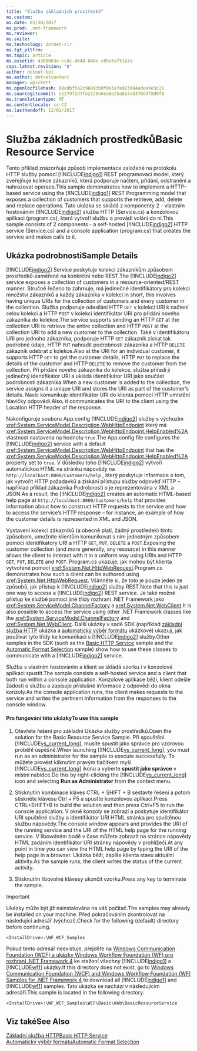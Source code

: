 ```yaml
---
title: "Služba základních prostředků"
ms.custom: 
ms.date: 03/30/2017
ms.prod: .net-framework
ms.reviewer: 
ms.suite: 
ms.technology: dotnet-clr
ms.tgt_pltfrm: 
ms.topic: article
ms.assetid: 4360063e-cc8c-4648-846e-c05a5af51a7a
caps.latest.revision: "8"
author: dotnet-bot
ms.author: dotnetcontent
manager: wpickett
ms.openlocfilehash: 68edbf5a2c96893bdf0e3a7a923084adea9e3c21
ms.sourcegitcommit: ce279f2d7fe2220e6ea0a25a8a7a5370ddf8d9f0
ms.translationtype: MT
ms.contentlocale: cs-CZ
ms.lasthandoff: 12/02/2017
---
```

# <a name="basic-resource-service"></a><span data-ttu-id="afd04-102">Služba základních prostředků</span><span class="sxs-lookup"><span data-stu-id="afd04-102">Basic Resource Service</span></span>
<span data-ttu-id="afd04-103">Tento příklad znázorňuje způsob implementace založené na protokolu HTTP služby pomocí [!INCLUDE[indigo1](../../../../includes/indigo1-md.md)] REST programovací model, který zveřejňuje kolekce zákazníků, která podporuje načtení, přidání, odstranění a nahrazovat operace.</span><span class="sxs-lookup"><span data-stu-id="afd04-103">This sample demonstrates how to implement a HTTP-based service using the [!INCLUDE[indigo1](../../../../includes/indigo1-md.md)] REST Programming model that exposes a collection of customers that supports the retrieve, add, delete and replace operations.</span></span> <span data-ttu-id="afd04-104">Tato ukázka se skládá z komponenty 2 - vlastním hostováním [!INCLUDE[indigo2](../../../../includes/indigo2-md.md)] služba HTTP (Service.cs) a konzolovou aplikaci (program.cs), která vytvoří službu a provádí volání do ní.</span><span class="sxs-lookup"><span data-stu-id="afd04-104">This sample consists of 2 components - a self-hosted [!INCLUDE[indigo2](../../../../includes/indigo2-md.md)] HTTP service (Service.cs) and a console application (program.cs) that creates the service and makes calls to it.</span></span>  
  
## <a name="sample-details"></a><span data-ttu-id="afd04-105">Ukázka podrobnosti</span><span class="sxs-lookup"><span data-stu-id="afd04-105">Sample Details</span></span>  
 <span data-ttu-id="afd04-106">[!INCLUDE[indigo2](../../../../includes/indigo2-md.md)] Service poskytuje kolekci zákazníkům způsobem prostředků-zaměřené na konkrétní nebo REST.</span><span class="sxs-lookup"><span data-stu-id="afd04-106">The [!INCLUDE[indigo2](../../../../includes/indigo2-md.md)] service exposes a collection of customers in a resource-oriented/REST manner.</span></span> <span data-ttu-id="afd04-107">Stručně řečeno to zahrnuje, má jedinečné identifikátory pro kolekci množství zákazníků a každý zákazníka v kolekci.</span><span class="sxs-lookup"><span data-stu-id="afd04-107">In short, this involves having unique URIs for the collection of customers and every customer in the collection.</span></span> <span data-ttu-id="afd04-108">Služba podporuje odesílání HTTP `GET` v kolekci URI k načtení celou kolekci a HTTP `POST` v kolekci identifikátor URI pro přidání nového zákazníka do kolekce.</span><span class="sxs-lookup"><span data-stu-id="afd04-108">The service supports sending an HTTP `GET` at the collection URI to retrieve the entire collection and HTTP `POST` at the collection URI to add a new customer to the collection.</span></span> <span data-ttu-id="afd04-109">Také v identifikátoru URI pro jednoho zákazníka, podporuje HTTP `GET` zákazník získat tak podrobné údaje, HTTP `PUT` nahradit podrobnosti zákazníka a HTTP `DELETE` zákazník odebrat z kolekce.</span><span class="sxs-lookup"><span data-stu-id="afd04-109">Also at the URI for an individual customer, it supports HTTP `GET` to get the customer details, HTTP `PUT` to replace the details of the customer and HTTP `DELETE` to remove the customer from the collection.</span></span> <span data-ttu-id="afd04-110">Při přidání nového zákazníka do kolekce, služba přiřadí ji jedinečný identifikátor URI a ukládá identifikátor URI jako součást podrobnosti zákazníka.</span><span class="sxs-lookup"><span data-stu-id="afd04-110">When a new customer is added to the collection, the service assigns it a unique URI and stores the URI as part of the customer’s details.</span></span> <span data-ttu-id="afd04-111">Navíc komunikuje identifikátor URI do klienta pomocí HTTP umístění hlavičky odpovědi.</span><span class="sxs-lookup"><span data-stu-id="afd04-111">Also, it communicates the URI to the client using the Location HTTP header of the response.</span></span>  
  
 <span data-ttu-id="afd04-112">Nakonfiguruje souboru App.config [!INCLUDE[indigo2](../../../../includes/indigo2-md.md)] služby s výchozím <xref:System.ServiceModel.Description.WebHttpEndpoint> který má <xref:System.ServiceModel.Description.WebHttpEndpoint.HelpEnabled%2A> vlastnost nastavena na hodnotu `true`.</span><span class="sxs-lookup"><span data-stu-id="afd04-112">The App.config file configures the [!INCLUDE[indigo2](../../../../includes/indigo2-md.md)] service with a default <xref:System.ServiceModel.Description.WebHttpEndpoint> that has the <xref:System.ServiceModel.Description.WebHttpEndpoint.HelpEnabled%2A> property set to `true`.</span></span> <span data-ttu-id="afd04-113">V důsledku toho [!INCLUDE[indigo2](../../../../includes/indigo2-md.md)] vytvoří automatickou HTML na stránku nápovědy na `http://localhost:8000/Customers/help` , který poskytuje informace o tom, jak vytvořit HTTP požadavků a získání přístupu služby odpověď HTTP – například příklad zákazníka Podrobnosti o je reprezentována v XML a JSON.</span><span class="sxs-lookup"><span data-stu-id="afd04-113">As a result, the [!INCLUDE[indigo2](../../../../includes/indigo2-md.md)] creates an automatic HTML-based help page at `http://localhost:8000/Customers/help` that provides information about how to construct HTTP requests to the service and how to access the service’s HTTP response – for instance, an example of how the customer details is represented in XML and JSON.</span></span>  
  
 <span data-ttu-id="afd04-114">Vystavení kolekci zákazníků (a obecně platí, žádný prostředek) tímto způsobem, umožníte klientům komunikovat s ním jednotným způsobem pomocí identifikátory URI a HTTP `GET`, `PUT`, `DELETE` a `POST`.</span><span class="sxs-lookup"><span data-stu-id="afd04-114">Exposing the customer collection (and more generally, any resource) in this manner allows the client to interact with it in a uniform way using URIs and HTTP `GET`, `PUT`, `DELETE` and `POST`.</span></span> <span data-ttu-id="afd04-115">Program.cs ukazuje, jak mohou být klienta vytvořené pomocí <xref:System.Net.HttpWebRequest>.</span><span class="sxs-lookup"><span data-stu-id="afd04-115">Program.cs demonstrates how such a client can be authored using <xref:System.Net.HttpWebRequest>.</span></span> <span data-ttu-id="afd04-116">Všimněte si, že toto je pouze jeden ze způsobů, jak přístup k [!INCLUDE[indigo2](../../../../includes/indigo2-md.md)] služby REST.</span><span class="sxs-lookup"><span data-stu-id="afd04-116">Note that this is just one way to access a [!INCLUDE[indigo2](../../../../includes/indigo2-md.md)] REST service.</span></span> <span data-ttu-id="afd04-117">Je také možné přístup ke službě pomocí jiné třídy rozhraní .NET Framework jako <xref:System.ServiceModel.ChannelFactory> a <xref:System.Net.WebClient>.</span><span class="sxs-lookup"><span data-stu-id="afd04-117">It is also possible to access the service using other .NET Framework classes like the <xref:System.ServiceModel.ChannelFactory> and <xref:System.Net.WebClient>.</span></span> <span data-ttu-id="afd04-118">Další ukázky v sadě SDK (například [základní služba HTTP](../../../../docs/framework/wcf/samples/basic-http-service.md) ukázka a [automatický výběr formátu](../../../../docs/framework/wcf/samples/automatic-format-selection.md) ukázkové) ukazují, jak používat tyto třídy ke komunikaci s [!INCLUDE[indigo2](../../../../includes/indigo2-md.md)] služby.</span><span class="sxs-lookup"><span data-stu-id="afd04-118">Other samples in the SDK (such as the [Basic HTTP Service](../../../../docs/framework/wcf/samples/basic-http-service.md) sample and the [Automatic Format Selection](../../../../docs/framework/wcf/samples/automatic-format-selection.md) sample) show how to use these classes to communicate with a [!INCLUDE[indigo2](../../../../includes/indigo2-md.md)] service.</span></span>  
  
 <span data-ttu-id="afd04-119">Služba s vlastním hostováním a klient se skládá vzorku i v konzolové aplikaci spustit.</span><span class="sxs-lookup"><span data-stu-id="afd04-119">The sample consists a self-hosted service and a client that both run within a console application.</span></span> <span data-ttu-id="afd04-120">Konzolové aplikace běží, klient odešle žádosti o službu a zapisuje příslušné informace z odpovědi do okna konzoly.</span><span class="sxs-lookup"><span data-stu-id="afd04-120">As the console application runs, the client makes requests to the service and writes the pertinent information from the responses to the console window.</span></span>  
  
#### <a name="to-use-this-sample"></a><span data-ttu-id="afd04-121">Pro fungování této ukázky</span><span class="sxs-lookup"><span data-stu-id="afd04-121">To use this sample</span></span>  
  
1.  <span data-ttu-id="afd04-122">Otevřete řešení pro základní Ukázka služby prostředků.</span><span class="sxs-lookup"><span data-stu-id="afd04-122">Open the solution for the Basic Resource Service Sample.</span></span> <span data-ttu-id="afd04-123">Při spouštění [!INCLUDE[vs_current_long](../../../../includes/vs-current-long-md.md)], musíte spustit jako správce pro vzorovou proběhl úspěšně.</span><span class="sxs-lookup"><span data-stu-id="afd04-123">When launching [!INCLUDE[vs_current_long](../../../../includes/vs-current-long-md.md)], you must run as an administrator for the sample to execute successfully.</span></span> <span data-ttu-id="afd04-124">To můžete provést kliknutím pravým tlačítkem myši [!INCLUDE[vs_current_long](../../../../includes/vs-current-long-md.md)] ikonu a vyberte **spustit jako správce** v místní nabídce.</span><span class="sxs-lookup"><span data-stu-id="afd04-124">Do this by right-clicking the [!INCLUDE[vs_current_long](../../../../includes/vs-current-long-md.md)] icon and selecting **Run as Administrator** from the context menu.</span></span>  
  
2.  <span data-ttu-id="afd04-125">Stisknutím kombinace kláves CTRL + SHIFT + B sestavte řešení a potom stiskněte klávesu Ctrl + F5 a spusťte konzolovou aplikaci.</span><span class="sxs-lookup"><span data-stu-id="afd04-125">Press CTRL+SHIFT+B to build the solution and then press Ctrl+F5 to run the console application.</span></span> <span data-ttu-id="afd04-126">V okně konzoly se zobrazí a poskytuje identifikátor URI spuštěné služby a identifikátor URI HTML stránka pro spuštěnou službu nápovědy.</span><span class="sxs-lookup"><span data-stu-id="afd04-126">The console window appears and provides the URI of the running service and the URI of the HTML help page for the running service.</span></span> <span data-ttu-id="afd04-127">V libovolném bodě v čase můžete zobrazit na stránce nápovědy HTML zadáním identifikátor URI stránky nápovědy v prohlížeči.</span><span class="sxs-lookup"><span data-stu-id="afd04-127">At any point in time you can view the HTML help page by typing the URI of the help page in a browser.</span></span> <span data-ttu-id="afd04-128">Ukázka běží, zapíše klienta stavu aktuální aktivity.</span><span class="sxs-lookup"><span data-stu-id="afd04-128">As the sample runs, the client writes the status of the current activity.</span></span>  
  
3.  <span data-ttu-id="afd04-129">Stisknutím libovolné klávesy ukončit vzorku.</span><span class="sxs-lookup"><span data-stu-id="afd04-129">Press any key to terminate the sample.</span></span>  
  
> [!IMPORTANT]
>  <span data-ttu-id="afd04-130">Ukázky může být již nainstalována na váš počítač.</span><span class="sxs-lookup"><span data-stu-id="afd04-130">The samples may already be installed on your machine.</span></span> <span data-ttu-id="afd04-131">Před pokračováním zkontrolovat na následující adresář (výchozí).</span><span class="sxs-lookup"><span data-stu-id="afd04-131">Check for the following (default) directory before continuing.</span></span>  
>   
>  `<InstallDrive>:\WF_WCF_Samples`  
>   
>  <span data-ttu-id="afd04-132">Pokud tento adresář neexistuje, přejděte na [Windows Communication Foundation (WCF) a ukázky Windows Workflow Foundation (WF) pro rozhraní .NET Framework 4](http://go.microsoft.com/fwlink/?LinkId=150780) ke stažení všechny [!INCLUDE[indigo1](../../../../includes/indigo1-md.md)] a [!INCLUDE[wf1](../../../../includes/wf1-md.md)] ukázky.</span><span class="sxs-lookup"><span data-stu-id="afd04-132">If this directory does not exist, go to [Windows Communication Foundation (WCF) and Windows Workflow Foundation (WF) Samples for .NET Framework 4](http://go.microsoft.com/fwlink/?LinkId=150780) to download all [!INCLUDE[indigo1](../../../../includes/indigo1-md.md)] and [!INCLUDE[wf1](../../../../includes/wf1-md.md)] samples.</span></span> <span data-ttu-id="afd04-133">Tato ukázka se nachází v následujícím adresáři.</span><span class="sxs-lookup"><span data-stu-id="afd04-133">This sample is located in the following directory.</span></span>  
>   
>  `<InstallDrive>:\WF_WCF_Samples\WCF\Basic\Web\BasicResourceService`  
  
## <a name="see-also"></a><span data-ttu-id="afd04-134">Viz také</span><span class="sxs-lookup"><span data-stu-id="afd04-134">See Also</span></span>  
 [<span data-ttu-id="afd04-135">Základní služba HTTP</span><span class="sxs-lookup"><span data-stu-id="afd04-135">Basic HTTP Service</span></span>](../../../../docs/framework/wcf/samples/basic-http-service.md)  
 [<span data-ttu-id="afd04-136">Automatický výběr formátu</span><span class="sxs-lookup"><span data-stu-id="afd04-136">Automatic Format Selection</span></span>](../../../../docs/framework/wcf/samples/automatic-format-selection.md)
